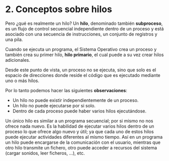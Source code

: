 # 2. Conceptos sobre hilos

Pero ¿qué es realmente un hilo? Un **hilo**, denominado también **subproceso**, es un flujo de control secuencial independiente dentro de un proceso y está asociado con una secuencia de instrucciones, un conjunto de registros y una pila.

Cuando se ejecuta un programa, el Sistema Operativo crea un proceso y también crea su primer hilo, **hilo primario**, el cual puede a su vez crear hilos adicionales.

Desde este punto de vista, un proceso no se ejecuta, sino que solo es el espacio de direcciones donde reside el código que es ejecutado mediante uno o más hilos.

Por lo tanto podemos hacer las siguientes **observaciones**:

* Un hilo no puede existir independientemente de un proceso.
* Un hilo no puede ejecutarse por si solo.
* Dentro de cada proceso puede haber varios hilos ejecutándose.

Un único hilo es similar a un programa secuencial; por si mismo no nos ofrece nada nuevo. Es la habilidad de ejecutar varios hilos dentro de un proceso lo que ofrece algo nuevo y útil; ya que cada uno de estos hilos puede ejecutar actividades diferentes al mismo tiempo. Así en un programa un hilo puede encargarse de la comunicación con el usuario, mientras que otro hilo transmite un fichero, otro puede acceder a recursos del sistema \(cargar sonidos, leer ficheros, …\), etc.

